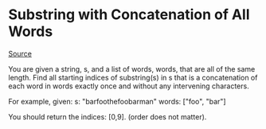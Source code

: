 # Substring with Concatenation of All Words

[Source](https://leetcode.com/problems/substring-with-concatenation-of-all-words/description/)

You are given a string, s, and a list of words, words, that are all of the same length. Find all starting indices of substring(s) in s that is a concatenation of each word in words exactly once and without any intervening characters.

For example, given:
s: "barfoothefoobarman"
words: ["foo", "bar"]

You should return the indices: [0,9].
(order does not matter).